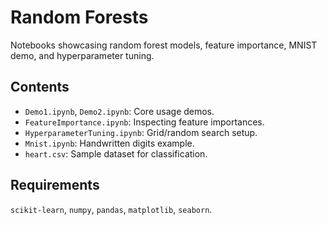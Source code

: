 # Random Forests

Notebooks showcasing random forest models, feature importance, MNIST demo, and hyperparameter tuning.

## Contents
- `Demo1.ipynb`, `Demo2.ipynb`: Core usage demos.
- `FeatureImportance.ipynb`: Inspecting feature importances.
- `HyperparameterTuning.ipynb`: Grid/random search setup.
- `Mnist.ipynb`: Handwritten digits example.
- `heart.csv`: Sample dataset for classification.

## Requirements
`scikit-learn`, `numpy`, `pandas`, `matplotlib`, `seaborn`.
